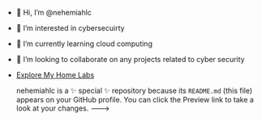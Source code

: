 - 👋 Hi, I’m @nehemiahlc
- 👀 I’m interested in cybersecuirty
- 🌱 I’m currently learning cloud computing
- 💞️ I’m looking to collaborate on any projects related to cyber security
- [Explore My Home Labs
](https://www.notion.so/My-Home-Labs-63ab5efdf7b142258e4070fb9ac0b456?pvs=4)

  nehemiahlc is a ✨ special ✨ repository because its `README.md` (this file) appears on your GitHub profile.
You can click the Preview link to take a look at your changes.
--->
